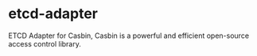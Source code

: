 # etcd-adapter
ETCD Adapter for Casbin, Casbin is a powerful and efficient open-source access control library.
